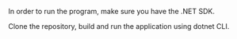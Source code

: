 In order to run the program, make sure you have the .NET SDK.

Clone the repository, build and run the application using dotnet CLI.
